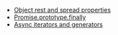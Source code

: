 * [Object rest and spread properties](https://developers.google.com/web/updates/2017/06/object-rest-spread)
* [Promise.prototype.finally](https://developers.google.com/web/updates/2017/10/promise-finally)
* [Async iterators and generators](https://jakearchibald.com/2017/async-iterators-and-generators/)